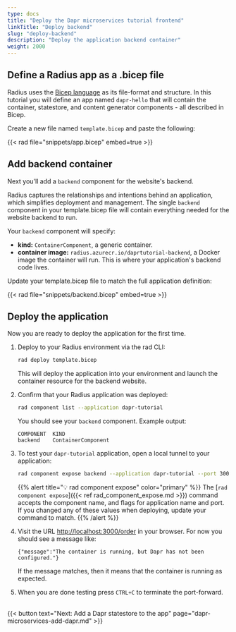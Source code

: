 ```yaml
---
type: docs
title: "Deploy the Dapr microservices tutorial frontend"
linkTitle: "Deploy backend"
slug: "deploy-backend"
description: "Deploy the application backend container"
weight: 2000
---
```


## Define a Radius app as a .bicep file

Radius uses the [Bicep language](https://docs.microsoft.com/en-us/azure/azure-resource-manager/templates/bicep-overview) as its file-format and structure. In this tutorial you will define an app named `dapr-hello` that will contain the container, statestore, and content generator components - all described in Bicep.

Create a new file named `template.bicep` and paste the following:

{{< rad file="snippets/app.bicep" embed=true >}}

## Add backend container

Next you'll add a `backend` component for the website's backend.

Radius captures the relationships and intentions behind an application, which simplifies deployment and management. The single `backend` component in your template.bicep file will contain everything needed for the website backend to run.

Your `backend` component will specify:

- **kind:** `ContainerComponent`, a generic container.
- **container image:** `radius.azurecr.io/daprtutorial-backend`, a Docker image the container will run. This is where your application's backend code lives.

Update your template.bicep file to match the full application definition:

{{< rad file="snippets/backend.bicep" embed=true >}}

## Deploy the application

Now you are ready to deploy the application for the first time.

1. Deploy to your Radius environment via the rad CLI:

   ```sh
   rad deploy template.bicep
   ```

   This will deploy the application into your environment and launch the container resource for the backend website.

1. Confirm that your Radius application was deployed:

   ```sh
   rad component list --application dapr-tutorial
   ```

   You should see your `backend` component. Example output:

   ```
   COMPONENT  KIND
   backend    ContainerComponent
   ```

1. To test your `dapr-tutorial` application, open a local tunnel to your application:

   ```sh
   rad component expose backend --application dapr-tutorial --port 3000
   ```

   {{% alert title="💡 rad component expose" color="primary" %}}
   The [`rad component expose`]({{< ref rad_component_expose.md >}}) command accepts the component name, and flags for application name and port. If you changed any of these values when deploying, update your command to match.
   {{% /alert %}}

1. Visit the URL [http://localhost:3000/order](http://localhost:3000/order) in your browser. For now you should see a message like:

   ```
   {"message":"The container is running, but Dapr has not been configured."}
   ```

   If the message matches, then it means that the container is running as expected.

1. When you are done testing press `CTRL+C` to terminate the port-forward.

<br>{{< button text="Next: Add a Dapr statestore to the app" page="dapr-microservices-add-dapr.md" >}}
